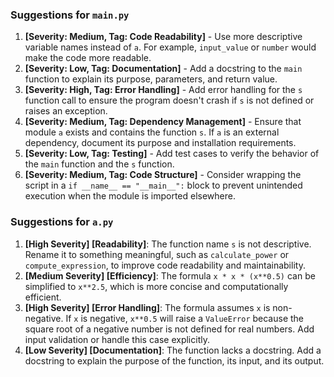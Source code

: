 ### Suggestions for `main.py`

1. **[Severity: Medium, Tag: Code Readability]** - Use more descriptive variable names instead of `a`. For example, `input_value` or `number` would make the code more readable.
2. **[Severity: Low, Tag: Documentation]** - Add a docstring to the `main` function to explain its purpose, parameters, and return value.
3. **[Severity: High, Tag: Error Handling]** - Add error handling for the `s` function call to ensure the program doesn't crash if `s` is not defined or raises an exception.
4. **[Severity: Medium, Tag: Dependency Management]** - Ensure that module `a` exists and contains the function `s`. If `a` is an external dependency, document its purpose and installation requirements.
5. **[Severity: Low, Tag: Testing]** - Add test cases to verify the behavior of the `main` function and the `s` function.
6. **[Severity: Medium, Tag: Code Structure]** - Consider wrapping the script in a `if __name__ == "__main__":` block to prevent unintended execution when the module is imported elsewhere.

### Suggestions for `a.py`

1. **[High Severity] [Readability]**: The function name `s` is not descriptive. Rename it to something meaningful, such as `calculate_power` or `compute_expression`, to improve code readability and maintainability.
2. **[Medium Severity] [Efficiency]**: The formula `x * x * (x**0.5)` can be simplified to `x**2.5`, which is more concise and computationally efficient.
3. **[High Severity] [Error Handling]**: The formula assumes `x` is non-negative. If `x` is negative, `x**0.5` will raise a `ValueError` because the square root of a negative number is not defined for real numbers. Add input validation or handle this case explicitly.
4. **[Low Severity] [Documentation]**: The function lacks a docstring. Add a docstring to explain the purpose of the function, its input, and its output.

